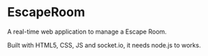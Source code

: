 # EscapeRoom
A real-time web application to manage a Escape Room.

Built with HTML5, CSS, JS and socket.io, it needs node.js to works.

